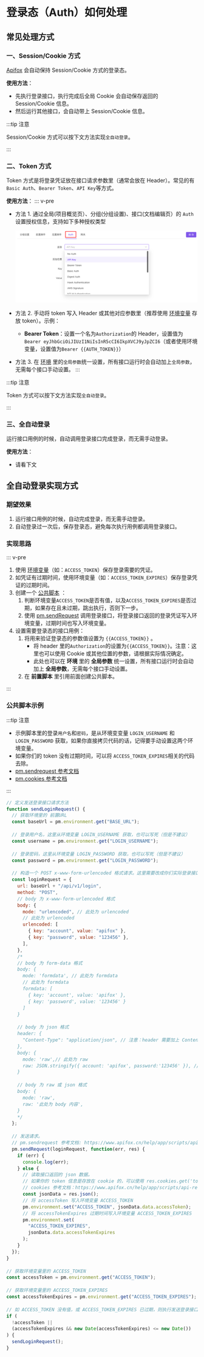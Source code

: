 # 登录态（Auth）如何处理

## 常见处理方式

### 一、Session/Cookie 方式

[Apifox](https://www.apifox.cn/) 会自动保持 Session/Cookie 方式的登录态。

**使用方法**：

- 先执行登录接口，执行完成后全局 Cookie 会自动保存返回的 Session/Cookie 信息。
- 然后运行其他接口，会自动带上 Session/Cookie 信息。

:::tip 注意

Session/Cookie 方式可以按下文方法实现`全自动登录`。

:::

### 二、Token 方式

Token 方式是将登录凭证放在接口请求参数里（通常会放在 Header）。常见的有`Basic Auth`、`Bearer Token`、`API Key`等方式。

**使用方法**：
::: v-pre

- 方法 1. 通过全局(项目概览页）、分组(分组设置)、接口(文档编辑页）的 `Auth` 设置授权信息，支持如下多种授权类型

  ![截屏2022-01-19 上午11.28.00](../../../assets/img/scripts/auth-1.png)

- 方法 2. 手动将 token 写入 Header 或其他对应参数里（推荐使用 [环境变量](../../api-manage/environments/) 存放 token）。示例：

  - **Bearer Token**：设置一个名为`Authorization`的 Header，设置值为`Bearer eyJhbGciOiJIUzI1NiIsInR5cCI6IkpXVCJ9yJpZCI6`（或者使用环境变量，设置值为`Bearer {{AUTH_TOKEN}}`）

- 方法 3. 在 [环境](../../api-manage/environments/) 里的`全局参数`统一设置，所有接口运行时会自动加上`全局参数`，无需每个接口手动设置。
  :::

:::tip 注意

Token 方式可以按下文方法实现`全自动登录`。

:::

### 三、全自动登录

运行接口用例的时候，自动调用登录接口完成登录，而无需手动登录。

**使用方法**：

- 请看下文

## 全自动登录实现方式

### 期望效果

1. 运行接口用例的时候，自动完成登录，而无需手动登录。
2. 自动登录过一次后，保存登录态，避免每次执行用例都调用登录接口。

### 实现思路

::: v-pre

1. 使用 [环境变量](../../api-manage/environments/)（如：`ACCESS_TOKEN`）保存登录需要的凭证。
2. 如凭证有过期时间，使用环境变量（如：`ACCESS_TOKEN_EXPIRES`）保存登录凭证的过期时间。
3. 创建一个 [公共脚本](../../scripts/common-script/) ：
   1. 判断环境变量`ACCESS_TOKEN`是否有值，以及`ACCESS_TOKEN_EXPIRES`是否过期，如果存在且未过期，跳出执行，否则下一步。
   2. 使用 [pm.sendRequest](../../scripts/api-references/pm-reference/#pm-sendrequest) 调用登录接口，将登录接口返回的登录凭证写入环境变量，过期时间也写入环境变量。
4. 设置需要登录态的接口用例：
   1. 将用来验证登录态的参数值设置为 `{{ACCESS_TOKEN}}` 。
      - 将 header 里的`Authorization`的设置为`{{ACCESS_TOKEN}}`。注意：这里也可以使用 Cookie 或其他位置的参数，请根据实际情况确定。
      - 此处也可以在 **环境** 里的 **全局参数** 统一设置，所有接口运行时会自动加上 **全局参数**，无需每个接口手动设置。
   2. 在 **前置脚本** 里引用前面创建公共脚本。

:::

### 公共脚本示例

:::tip 注意

- 示例脚本里的登录`用户名`和`密码`，是从环境变变量 `LOGIN_USERNAME` 和 `LOGIN_PASSWORD` 获取，如果你直接拷贝代码的话，记得要手动设置这两个环境变量。
- 如果你们的 token 没有过期时间，可以将 `ACCESS_TOKEN_EXPIRES`相关的代码去除。
- [pm.sendrequest 参考文档](../../scripts/api-references/pm-reference/#pm-sendrequest)
- [pm.cookies 参考文档](../../scripts/api-references/pm-reference/#pm-cookies)

:::

```js
// 定义发送登录接口请求方法
function sendLoginRequest() {
  // 获取环境里的 前置URL
  const baseUrl = pm.environment.get("BASE_URL");

  // 登录用户名，这里从环境变量 LOGIN_USERNAME 获取，也可以写死（但是不建议）
  const username = pm.environment.get("LOGIN_USERNAME");

  // 登录密码，这里从环境变量 LOGIN_PASSWORD 获取，也可以写死（但是不建议）
  const password = pm.environment.get("LOGIN_PASSWORD");

  // 构造一个 POST x-www-form-urlencoded 格式请求。这里需要改成你们实际登录接口的请求参数。
  const loginRequest = {
    url: baseUrl + "/api/v1/login",
    method: "POST",
    // body 为 x-www-form-urlencoded 格式
    body: {
      mode: "urlencoded", // 此处为 urlencoded
      // 此处为 urlencoded
      urlencoded: [
        { key: "account", value: "apifox" },
        { key: "password", value: "123456" },
      ],
    },
    /*
    // body 为 form-data 格式
    body: {
      mode: 'formdata', // 此处为 formdata
      // 此处为 formdata
      formdata: [
        { key: 'account', value: 'apifox' },
        { key: 'password', value: '123456' }
      ]
    }

    // body 为 json 格式
    header: {
      "Content-Type": "application/json", // 注意：header 需要加上 Content-Type
    },
    body: {
      mode: 'raw',// 此处为 raw
      raw: JSON.stringify({ account: 'apifox', password:'123456' }), // 序列化后的 json 字符串
    }

    // body 为 raw 或 json 格式
    body: {
      mode: 'raw',
      raw: '此处为 body 内容',
    }
    */
  };

  // 发送请求。
  // pm.sendrequest 参考文档: https://www.apifox.cn/help/app/scripts/api-references/pm-reference/#pm-sendrequest
  pm.sendRequest(loginRequest, function(err, res) {
    if (err) {
      console.log(err);
    } else {
      // 读取接口返回的 json 数据。
      // 如果你的 token 信息是存放在 cookie 的，可以使用 res.cookies.get('token') 方式获取。
      // cookies 参考文档：https://www.apifox.cn/help/app/scripts/api-references/pm-reference/#pm-cookies
      const jsonData = res.json();
      // 将 accessToken 写入环境变量 ACCESS_TOKEN
      pm.environment.set("ACCESS_TOKEN", jsonData.data.accessToken);
      // 将 accessTokenExpires 过期时间写入环境变量 ACCESS_TOKEN_EXPIRES
      pm.environment.set(
        "ACCESS_TOKEN_EXPIRES",
        jsonData.data.accessTokenExpires
      );
    }
  });
}

// 获取环境变量里的 ACCESS_TOKEN
const accessToken = pm.environment.get("ACCESS_TOKEN");

// 获取环境变量里的 ACCESS_TOKEN_EXPIRES
const accessTokenExpires = pm.environment.get("ACCESS_TOKEN_EXPIRES");

// 如 ACCESS_TOKEN 没有值，或 ACCESS_TOKEN_EXPIRES 已过期，则执行发送登录接口请求
if (
  !accessToken ||
  (accessTokenExpires && new Date(accessTokenExpires) <= new Date())
) {
  sendLoginRequest();
}
```
